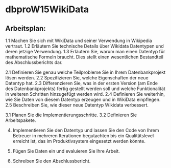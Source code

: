 ﻿# dbproW15WikiData

## Arbeitsplan:

1.1 Machen Sie sich mit WikiData und seiner Verwendung in Wikipedia vertraut. 
1.2 Erläutern Sie technische Details über Wikidata Datentypen und deren jetzige Verwendung. 
1.3 Erläutern Sie, warum man einen Datentyp für mathematische Formeln braucht. Dies stellt einen wesentlichen Bestandteil des Abschlussberichts dar.

2.1 Definieren Sie genau welche Teilprobleme Sie in Ihrem Datenbankprojekt lösen werden. 
2.2 Spezifizieren Sie, welche Eigenschaften der neue Datentyp hat. 
2.3 Differenzieren Sie, was in der ersten Version (am Ende des Datenbankprojekts) fertig gestellt werden soll und welche Funktionalität in weiteren Schritten hinzugefügt werden wird. 
2.4 Definieren Sie weiterhin, wie Sie Daten von diesem Datentyp erzeugen und in WikiData einpflegen. 
2.5 Beschreiben Sie, wie dieser neue Datentyp Wikidata verbessert.

3.1 Planen Sie die Implementierungsschritte. 
3.2 Definieren Sie Arbeitspakete.

4. Implementieren Sie den Datentyp und lassen Sie den Code von Ihrem Betreuer in mehreren Iterationen begutachten bis ein Qualitätslevel erreicht ist, das im Produktivsystem eingesetzt werden könnte.

5. Fügen Sie Daten ein und evaluieren Sie Ihre Arbeit.

6. Schreiben Sie den Abschlussbericht.
